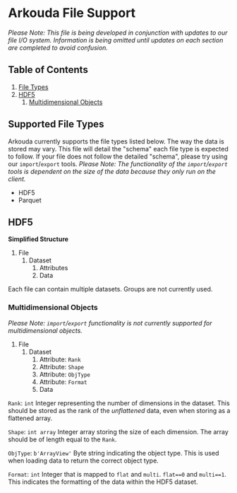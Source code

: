 # Arkouda File Support

*Please Note: This file is being developed in conjunction with updates to our file I/O system. Information is being omitted until updates on each section are completed to avoid confusion.*

## Table of Contents
1. [File Types](#filetypes)
2. [HDF5](#hdf)
   1. [Multidimensional Objects](#multidim)

## Supported File Types
Arkouda currently supports the file types listed below. The way the data is stored may vary. This file will detail the "schema" each file type is expected to follow. If your file does not follow the detailed "schema", please try using our `import`/`export` tools. *Please Note: The functionality of the `import`/`export` tools is dependent on the size of the data because they only run on the client.*

- HDF5
- Parquet

## HDF5

**Simplified Structure**
1) File
   1) Dataset
      1) Attributes
      2) Data

Each file can contain multiple datasets. Groups are not currently used.

### Multidimensional Objects

*Please Note: `import`/`export` functionality is not currently supported for multidimensional objects.*

1) File
   1) Dataset 
      1) Attribute: `Rank`
      2) Attribute: `Shape`
      3) Attribute: `ObjType`
      4) Attribute: `Format`
      5) Data

`Rank`: `int` 
   Integer representing the number of dimensions in the dataset. This should be stored as the rank of the *unflattened* data, even when storing as a flattened array.

`Shape`: `int array` Integer array storing the size of each dimension. The array should be of length equal to the `Rank`.

`ObjType`: `b'ArrayView'` Byte string indicating the object type. This is used when loading data to return the correct object type.

`Format`: `int` Integer that is mapped to `flat` and `multi`. `flat==0` and `multi==1`. This indicates the formatting of the data within the HDF5 dataset.
